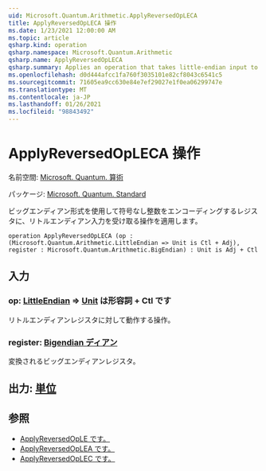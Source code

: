 ```yaml
---
uid: Microsoft.Quantum.Arithmetic.ApplyReversedOpLECA
title: ApplyReversedOpLECA 操作
ms.date: 1/23/2021 12:00:00 AM
ms.topic: article
qsharp.kind: operation
qsharp.namespace: Microsoft.Quantum.Arithmetic
qsharp.name: ApplyReversedOpLECA
qsharp.summary: Applies an operation that takes little-endian input to a register encoding an unsigned integer using big-endian format.
ms.openlocfilehash: d0d444afcc1fa760f3035101e82cf8043c6541c5
ms.sourcegitcommit: 71605ea9cc630e84e7ef29027e1f0ea06299747e
ms.translationtype: MT
ms.contentlocale: ja-JP
ms.lasthandoff: 01/26/2021
ms.locfileid: "98843492"
---
```

# <a name="applyreversedopleca-operation"></a>ApplyReversedOpLECA 操作

名前空間: [Microsoft. Quantum. 算術](xref:Microsoft.Quantum.Arithmetic)

パッケージ: [Microsoft. Quantum. Standard](https://nuget.org/packages/Microsoft.Quantum.Standard)


ビッグエンディアン形式を使用して符号なし整数をエンコーディングするレジスタに、リトルエンディアン入力を受け取る操作を適用します。

```qsharp
operation ApplyReversedOpLECA (op : (Microsoft.Quantum.Arithmetic.LittleEndian => Unit is Ctl + Adj), register : Microsoft.Quantum.Arithmetic.BigEndian) : Unit is Adj + Ctl
```


## <a name="input"></a>入力

### <a name="op--littleendian--unit--is-adj--ctl"></a>op: [LittleEndian](xref:Microsoft.Quantum.Arithmetic.LittleEndian) => [Unit](xref:microsoft.quantum.lang-ref.unit)  は形容詞 + Ctl です

リトルエンディアンレジスタに対して動作する操作。


### <a name="register--bigendian"></a>register: [Bigendian ディアン](xref:Microsoft.Quantum.Arithmetic.BigEndian)

変換されるビッグエンディアンレジスタ。



## <a name="output--unit"></a>出力: [単位](xref:microsoft.quantum.lang-ref.unit)



## <a name="see-also"></a>参照

- [ApplyReversedOpLE です。](xref:Microsoft.Quantum.Arithmetic.ApplyReversedOpLE)
- [ApplyReversedOpLEA です。](xref:Microsoft.Quantum.Arithmetic.ApplyReversedOpLEA)
- [ApplyReversedOpLEC です。](xref:Microsoft.Quantum.Arithmetic.ApplyReversedOpLEC)
